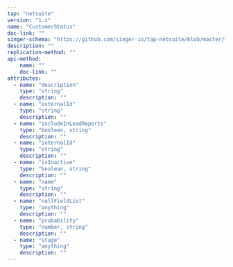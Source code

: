 ```yaml
---
tap: "netsuite"
version: "1.x"
name: "CustomerStatus"
doc-link: ""
singer-schema: "https://github.com/singer-io/tap-netsuite/blob/master/tap_netsuite/schemas/CustomerStatus.json"
description: ""
replication-method: ""
api-method:
    name: ""
    doc-link: ""
attributes:
  - name: "description"
    type: "string"
    description: ""
  - name: "externalId"
    type: "string"
    description: ""
  - name: "includeInLeadReports"
    type: "boolean, string"
    description: ""
  - name: "internalId"
    type: "string"
    description: ""
  - name: "isInactive"
    type: "boolean, string"
    description: ""
  - name: "name"
    type: "string"
    description: ""
  - name: "nullFieldList"
    type: "anything"
    description: ""
  - name: "probability"
    type: "number, string"
    description: ""
  - name: "stage"
    type: "anything"
    description: ""
---
```

